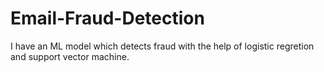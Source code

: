 # Email-Fraud-Detection
I have an ML model which detects fraud with the help of logistic regretion and support vector machine.
